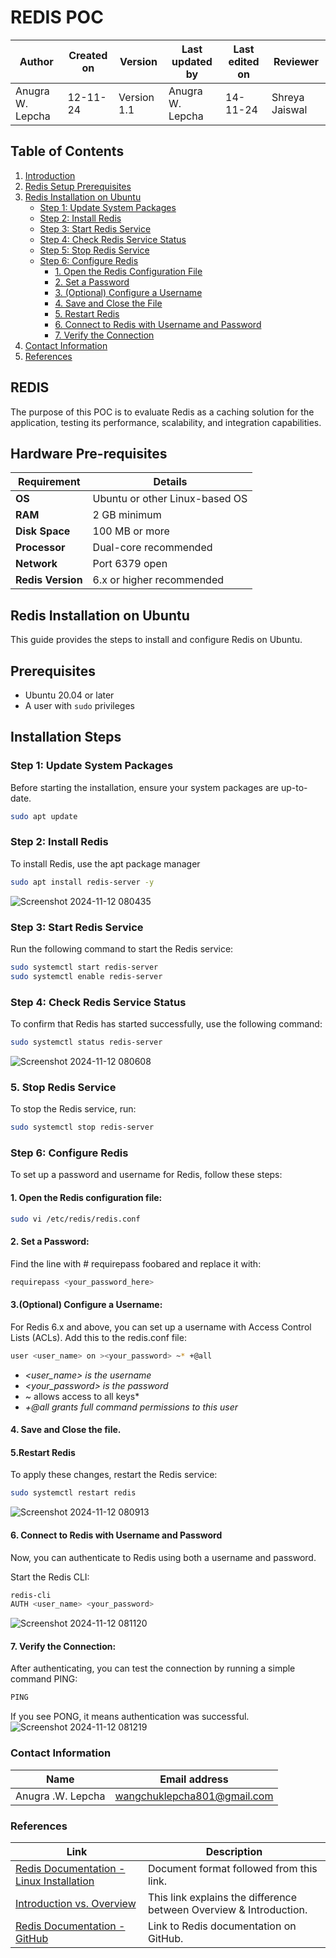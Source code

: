 # REDIS POC

| **Author**            | **Created on** | **Version** | **Last updated by**       | **Last edited on** | **Reviewer**      |
|-----------------------|----------------|-------------|----------------------------|---------------------|-------------------|
| Anugra W. Lepcha      | 12-11-24       | Version 1.1  | Anugra W. Lepcha           | 14-11-24           | Shreya Jaiswal    |

## Table of Contents

1. [Introduction](#redis)
2. [Redis Setup Prerequisites](#redis-setup-prerequisites)
3. [Redis Installation on Ubuntu](#redis-installation-on-ubuntu)
    - [Step 1: Update System Packages](#step-1-update-system-packages)
    - [Step 2: Install Redis](#step-2-install-redis)
    - [Step 3: Start Redis Service](#step-3-start-redis-service)
    - [Step 4: Check Redis Service Status](#step-4-check-redis-service-status)
    - [Step 5: Stop Redis Service](#step-5-stop-redis-service)
    - [Step 6: Configure Redis](#step-6-configure-redis)
        - [1. Open the Redis Configuration File](#1-open-the-redis-configuration-file)
        - [2. Set a Password](#2-set-a-password)
        - [3. (Optional) Configure a Username](#3-optional-configure-a-username)
        - [4. Save and Close the File](#4-save-and-close-the-file)
        - [5. Restart Redis](#5-restart-redis)
        - [6. Connect to Redis with Username and Password](#6-connect-to-redis-with-username-and-password)
        - [7. Verify the Connection](#7-verify-the-connection)
4. [Contact Information](#contact-information)
5. [References](#references)


## REDIS

The purpose of this POC is to evaluate Redis as a caching solution for the application, testing its performance, scalability, and integration capabilities.

## Hardware Pre-requisites

| **Requirement**        | **Details**                  |
|------------------------|------------------------------|
| **OS**                 | Ubuntu or other Linux-based OS |
| **RAM**                | 2 GB minimum                 |
| **Disk Space**         | 100 MB or more               |
| **Processor**          | Dual-core recommended        |
| **Network**            | Port 6379 open               |
| **Redis Version**      | 6.x or higher recommended    |

## Redis Installation on Ubuntu

This guide provides the steps to install and configure Redis on Ubuntu.

## Prerequisites

- Ubuntu 20.04 or later
- A user with `sudo` privileges

## Installation Steps

### Step 1: Update System Packages

Before starting the installation, ensure your system packages are up-to-date.

``` bash
sudo apt update
```
### Step 2: Install Redis

To install Redis, use the apt package manager

``` bash
sudo apt install redis-server -y
```
![Screenshot 2024-11-12 080435](https://github.com/user-attachments/assets/711e4bfe-df01-443e-97d8-2a9b52678f6f)

### Step 3: Start Redis Service
Run the following command to start the Redis service:

``` bash
sudo systemctl start redis-server
sudo systemctl enable redis-server
```
### Step 4: Check Redis Service Status
To confirm that Redis has started successfully, use the following command:

``` bash
sudo systemctl status redis-server
```
![Screenshot 2024-11-12 080608](https://github.com/user-attachments/assets/44b35826-c133-466b-a9c4-d7837b35012e)

### 5. Stop Redis Service
To stop the Redis service, run:

``` bash
sudo systemctl stop redis-server
```
### Step 6: Configure Redis
To set up a password and username for Redis, follow these steps:
#### 1. Open the Redis configuration file:

``` bash
sudo vi /etc/redis/redis.conf
```
#### 2. Set a Password:
Find the line with # requirepass foobared and replace it with:

``` bash
requirepass <your_password_here>
```

#### 3.(Optional) Configure a Username:
For Redis 6.x and above, you can set up a username with Access Control Lists (ACLs). Add this to the redis.conf file:

``` bash
user <user_name> on ><your_password> ~* +@all
```
- *<user_name> is the username* 
- *<your_password> is the password*
- *~* allows access to all keys*
- *+@all grants full command permissions to this user*

#### 4. Save and Close the file.

 #### 5.Restart Redis
To apply these changes, restart the Redis service:

``` bash
sudo systemctl restart redis
```
![Screenshot 2024-11-12 080913](https://github.com/user-attachments/assets/6b42f8fb-36c4-4074-8df8-3f99b2806581)

#### 6. Connect to Redis with Username and Password
Now, you can authenticate to Redis using both a username and password.

Start the Redis CLI:

``` bash
redis-cli
AUTH <user_name> <your_password>
```
![Screenshot 2024-11-12 081120](https://github.com/user-attachments/assets/384944e8-bbba-488b-ab4a-c583fe6c33f9)


#### 7. Verify the Connection: 
After authenticating, you can test the connection by running a simple command PING:

``` bash
PING
```
If you see PONG, it means authentication was successful.
![Screenshot 2024-11-12 081219](https://github.com/user-attachments/assets/ffffcdcd-7f95-4f15-b7e0-ea175aa57b72)


### Contact Information

| **Name** | **Email address**            |
|----------|-------------------------------|
| Anugra .W. Lepcha    |  wangchuklepcha801@gmail.com           |

 
### References

| Link                                                                                                           | Description                                               |
|---------------------------------------------------------------------------------------------------------------|-----------------------------------------------------------|
| [Redis Documentation - Linux Installation](https://redis.io/docs/latest/operate/oss_and_stack/install/install-redis/) | Document format followed from this link.                 |
| [Introduction vs. Overview](https://backendless.com/redis-what-it-is-what-it-does-and-why-you-should-care/) | This link explains the difference between Overview & Introduction. |
| [Redis Documentation - GitHub](https://github.com/avengers-p11/Documentation/tree/main/OT%20MS%20Understanding/Redis/Redis%20Documentation) | Link to Redis documentation on GitHub.                    |
